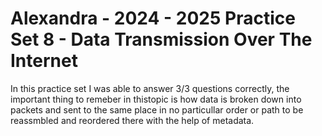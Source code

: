 # Alexandra - 2024 - 2025 Practice Set 8 - Data Transmission Over The Internet
In this practice set I was able to answer 3/3 questions correctly, the important thing to remeber in thistopic is how data is broken down into packets and sent to the same place in no particullar order or path to be reassmbled and reordered there with the help of metadata.
